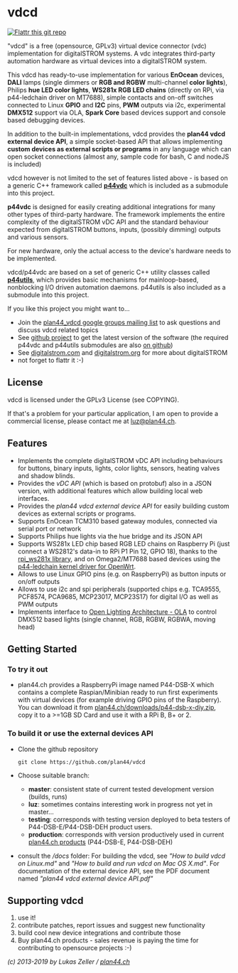 
vdcd
====

[![Flattr this git repo](http://api.flattr.com/button/flattr-badge-large.png)](https://flattr.com/submit/auto?user_id=luz&url=https://github.com/plan44/vdcd&title=vdcd&language=&tags=github&category=software) 

"vdcd" is a free (opensource, GPLv3) virtual device connector (vdc) implementation for digitalSTROM systems.
A vdc integrates third-party automation hardware as virtual devices into a digitalSTROM system.

This vdcd has ready-to-use implementation for various **EnOcean** devices, **DALI** lamps (single dimmers or **RGB and RGBW** multi-channel **color lights**), Philips **hue LED color lights**,
**WS281x RGB LED chains** (directly on RPi, via p44-ledchain driver on MT7688), simple contacts and on-off switches connected to Linux **GPIO** and **I2C** pins, **PWM** outputs via i2c, experimental **DMX512** support via OLA, **Spark Core** based devices support and console based debugging devices.

In addition to the built-in implementations, vdcd provides the **plan44 vdcd external device API**, a simple socket-based API that allows implementing **custom devices as external scripts or programs** in any language which can open socket connections (almost any, sample code for bash, C and nodeJS is included)

vdcd however is not limited to the set of features listed above - is based on a generic C++ framework called [**p44vdc**](https://github.com/plan44/p44vdc) which is included as a submodule into this project.

**p44vdc** is designed for easily creating additional integrations for many other types of third-party hardware. The framework implements the entire complexity of the digitalSTROM vDC API and the standard behaviour expected from digitalSTROM buttons, inputs, (possibly dimming) outputs and various sensors.

For new hardware, only the actual access to the device's hardware needs to be implemented.

vdcd/p44vdc are based on a set of generic C++ utility classes called [**p44utils**](https://github.com/plan44/p44utils), which provides basic mechanisms for mainloop-based, nonblocking I/O driven automation daemons. p44utils is also included as a submodule into this project.


If you like this project you might want to...

- Join the [plan44_vdcd google groups mailing list](https://groups.google.com/forum/#!forum/plan44_vdcd) to ask questions and discuss vdcd related topics
- See [github project](https://github.com/plan44/vdcd) to get the latest version of the software (the required p44vdc and p44utils submodules are also [on github](https://github.com/plan44))
- See [digitalstrom.com](http://www.digitalstrom.com) and [digitalstrom.org](http://www.digitalstrom.org) for more about digitalSTROM
- not forget to flattr it :-)


License
-------

vdcd is licensed under the GPLv3 License (see COPYING).

If that's a problem for your particular application, I am open to provide a commercial license, please contact me at [luz@plan44.ch](mailto:luz@plan44.ch).


Features
--------

- Implements the complete digitalSTROM vDC API including behaviours for buttons, binary inputs, lights, color lights, sensors, heating valves and shadow blinds.
- Provides the *vDC API* (which is based on protobuf) also in a JSON version, with additional features which allow building local web interfaces.
- Provides the *plan44 vdcd external device API* for easily building custom devices as external scripts or programs.
- Supports EnOcean TCM310 based gateway modules, connected via serial port or network
- Supports Philips hue lights via the hue bridge and its JSON API
- Supports WS281x LED chip based RGB LED chains on Raspberry Pi (just connect a WS2812's data-in to RPi P1 Pin 12, GPIO 18), thanks to the [rpi_ws281x library](https://github.com/richardghirst/rpi_ws281x.git), and on Omega2/MT7688 based devices using the [p44-ledchain kernel driver for OpenWrt](https://github.com/plan44/plan44-feed/tree/master/p44-ledchain).
- Allows to use Linux GPIO pins (e.g. on RaspberryPi) as button inputs or on/off outputs
- Allows to use i2c and spi peripherals (supported chips e.g. TCA9555, PCF8574, PCA9685, MCP23017, MCP23S17) for digital I/O as well as PWM outputs
- Implements interface to [Open Lighting Architecture - OLA](http://www.openlighting.org/) to control DMX512 based lights (single channel, RGB, RGBW, RGBWA, moving head)


Getting Started
---------------

### To try it out

- plan44.ch provides a RaspberryPi image named P44-DSB-X which contains a complete Raspian/Minibian ready to run first experiments with virtual devices (for example driving GPIO pins of the Raspberry). You can download it from [plan44.ch/downloads/p44-dsb-x-diy.zip](https://plan44.ch/downloads/p44-dsb-x-diy.zip), copy it to a >=1GB SD Card and use it with a RPi B, B+ or 2.

### To build it or use the external devices API

- Clone the github repository

    `git clone https://github.com/plan44/vdcd`

- Choose suitable branch:
  - **master**: consistent state of current tested development version (builds, runs)
  - **luz**: sometimes contains interesting work in progress not yet in master...
  - **testing**: corresponds with testing version deployed to beta testers of P44-DSB-E/P44-DSB-DEH product users.
  - **production**: corresponds with version productively used in current [plan44.ch products](https://plan44.ch/automation/digitalstrom.php) (P44-DSB-E, P44-DSB-DEH)

- consult the */docs* folder: For building the vdcd, see *"How to build vdcd on Linux.md"* and *"How to build and run vdcd on Mac OS X.md"*. For documentation of the external device API, see the PDF document named *"plan44 vdcd external device API.pdf"*


Supporting vdcd
---------------

1. use it!
2. contribute patches, report issues and suggest new functionality
3. build cool new device integrations and contribute those
4. Buy plan44.ch products - sales revenue is paying the time for contributing to opensource projects :-)

*(c) 2013-2019 by Lukas Zeller / [plan44.ch](http://www.plan44.ch/automation)*







